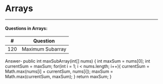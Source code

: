 # Arrays 
---
#### Questions in Arrays:
| # | Question |
|---|----------|
| 120 | Maximum Subarray   |

Answer-
public int maxSubArray(int[] nums) {
        int maxSum = nums[0];
        int currentSum = maxSum;
        for(int i = 1; i < nums.length; i++){
            currentSum = Math.max(nums[i] + currentSum, nums[i]);
            maxSum = Math.max(currentSum, maxSum);
        }
        return maxSum;
    }
